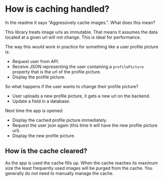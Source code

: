 # How is caching handled?

In the readme it says "Aggressively cache images.". What does this mean?

This library treats image urls as immutable.
That means it assumes the data located at a given url will not change.
This is ideal for performance.

The way this would work in practice for something like a user profile picture is:

- Request user from API.
- Receive JSON representing the user containing a `profilePicture` property that is the url of the profile picture.
- Display the profile picture.

So what happens if the user wants to change their profile picture?

- User uploads a new profile picture, it gets a new url on the backend.
- Update a field in a database.

Next time the app is opened:

- Display the cached profile picture immediately.
- Request the user json again (this time it will have the new profile picture url).
- Display the new profile picture.

## How is the cache cleared?

As the app is used the cache fills up. When the cache reaches its maximum size the least frequently used images will be purged from the cache. You generally do not need to manually manage the cache.
